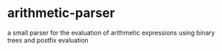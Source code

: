 arithmetic-parser
=================

a small parser for the evaluation of arithmetic expressions using binary trees and postfix evaluation
